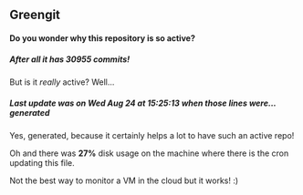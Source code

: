 ## Greengit

#### Do you wonder why this repository is so active?

##### After all it has 30955 commits!

But is it *really* active? Well...

##### Last update was on Wed Aug 24 at 15:25:13 when those lines were... generated

Yes, generated, because it certainly helps a lot to have such an active repo!

Oh and there was **27%** disk usage on the machine
where there is the cron updating this file.

Not the best way to monitor a VM in the cloud but it works! :)
